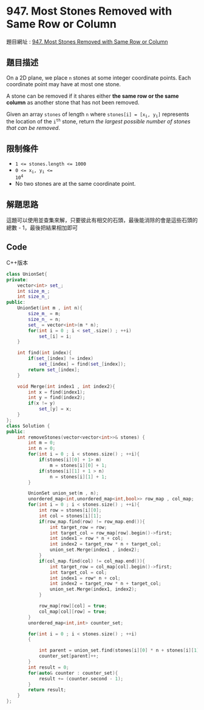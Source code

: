 # 947. Most Stones Removed with Same Row or Column

題目網址 : [947. Most Stones Removed with Same Row or Column](https://leetcode.com/problems/most-stones-removed-with-same-row-or-column/description)

## 題目描述

On a 2D plane, we place `n` stones at some integer coordinate points. Each coordinate point may have at most one stone.

A stone can be removed if it shares either **the same row or the same column** as another stone that has not been removed.

Given an array `stones` of length `n` where <code>stones[i] = [x<sub>i</sub>, y<sub>i</sub>]</code> represents the location of the <code>i<sup>th</sup></code> stone, return _the largest possible number of stones that can be removed_.

## 限制條件

- `1 <= stones.length <= 1000`
- <code>0 <= x<sub>i</sub>, y<sub>i</sub> <= 10<sup>4</sup></code>
- No two stones are at the same coordinate point.

## 解題思路

這題可以使用並查集來解，只要彼此有相交的石頭，最後能消除的會是這些石頭的總數 - 1，最後把結果相加即可

## Code

C++版本

```C++
class UnionSet{
private:
    vector<int> set_;
    int size_m_;
    int size_n_;
public:
    UnionSet(int m , int n){
        size_m_ = m;
        size_n_ = n;
        set_ = vector<int>(m * n);
        for(int i = 0 ; i < set_.size() ; ++i)
            set_[i] = i;
    }

    int find(int index){
        if(set_[index] != index)
            set_[index] = find(set_[index]);
        return set_[index];
    }

    void Merge(int index1 , int index2){
        int x = find(index1);
        int y = find(index2);
        if(x != y)
            set_[y] = x;
    }
};
class Solution {
public:
    int removeStones(vector<vector<int>>& stones) {
        int m = 0;
        int n = 0;
        for(int i = 0 ; i < stones.size() ; ++i){
            if(stones[i][0] + 1> m)
                m = stones[i][0] + 1;
            if(stones[i][1] + 1 > n)
                n = stones[i][1] + 1;
        }

        UnionSet union_set(m , n);
        unordered_map<int,unordered_map<int,bool>> row_map , col_map;
        for(int i = 0 ; i < stones.size() ; ++i){
            int row = stones[i][0];
            int col = stones[i][1];
            if(row_map.find(row) != row_map.end()){
                int target_row = row;
                int target_col = row_map[row].begin()->first;
                int index1 = row * n + col;
                int index2 = target_row * n + target_col;
                union_set.Merge(index1 , index2);
            }
            if(col_map.find(col) != col_map.end()){
                int target_row = col_map[col].begin()->first;
                int target_col = col;
                int index1 = row* n + col;
                int index2 = target_row * n + target_col;
                union_set.Merge(index1, index2);
            }

            row_map[row][col] = true;
            col_map[col][row] = true;
        }
        unordered_map<int,int> counter_set;

        for(int i = 0 ; i < stones.size() ; ++i)
        {

            int parent = union_set.find(stones[i][0] * n + stones[i][1]);
            counter_set[parent]++;
        }
        int result = 0;
        for(auto& counter : counter_set){
            result += (counter.second - 1);
        }
        return result;
    }
};
```
